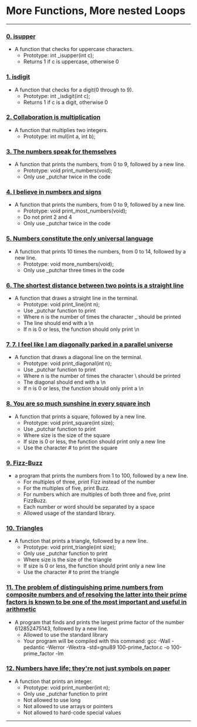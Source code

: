 # More Functions, More nested Loops
---

### [0. isupper](./0-isupper.c)
* A function that checks for uppercase characters.
	- Prototype: int _isupper(int c);
	- Returns 1 if c is uppercase, otherwise 0


### [1. isdigit](./1-isdigit.c)
* A function that checks for a digit(0 through to 9).
	- Prototype: int _isdigit(int c);
	- Returns 1 if c is a digit, otherwise 0


### [2. Collaboration is multiplication](./2-mul.c)
* A function that multiplies two integers.
	- Prototype: int mul(int a, int b);


### [3. The numbers speak for themselves](./3-print_numbers.c)
* A function that  prints the numbers, from 0 to 9, followed by a new line.
	- Prototype: void print_numbers(void);
	- Only use _putchar twice in the code


### [4. I believe in numbers and signs](./4-print_most_numbers.c)
* A function that prints the numbers, from 0 to 9, followed by a new line.
	- Prototype: void print_most_numbers(void);
	- Do not print 2 and 4
	- Only use _putchar twice in the code


### [5. Numbers constitute the only universal language](./5-more_numbers.c)
* A function that prints 10 times the numbers, from 0 to 14, followed by a new line.
	- Prototype: void more_numbers(void);
	- Only use _putchar three times in the code


### [6. The shortest distance between two points is a straight line](./6-print_line.c)
* A function that draws a straight line in the terminal.
	- Prototype: void print_line(int n);
	- Use _putchar function to print
	- Where n is the number of times the character _ should be printed
	- The line should end with a \n
	- If n is 0 or less, the function should only print \n


### [7. 7. I feel like I am diagonally parked in a parallel universe](./7-print_diagonal.c)
*  A function that draws a diagonal line on the terminal.
	- Prototype: void print_diagonal(int n);
	- Use _putchar function to print
	- Where n is the number of times the character \ should be printed
	- The diagonal should end with a \n
	- If n is 0 or less, the function should only print a \n


### [8. You are so much sunshine in every square inch](./8-print_square.c)
* A function that prints a square, followed by a new line.
	- Prototype: void print_square(int size);
	- Use _putchar function to print
	- Where size is the size of the square
	- If size is 0 or less, the function should print only a new line
	- Use the character # to print the square


### [9. Fizz-Buzz](./9-fizz-buzz.c)
* a program that prints the numbers from 1 to 100, followed by a new line.
	- For multiples of three, print Fizz instead of the number
	- For the multiples of five, print Buzz.
	- For numbers which are multiples of both three and five, print FizzBuzz.
	- Each number or word should be separated by a space
	- Allowed usage of the standard library.


### [10. Triangles](./10-print_triangle.c)
* A function that prints a triangle, followed by a new line.
	- Prototype: void print_triangle(int size);
	- Only use _putchar function to print
	- Where size is the size of the triangle
	- If size is 0 or less, the function should print only a new line
	- Use the character # to print the triangle

### [11. The problem of distinguishing prime numbers from composite numbers and of resolving the latter into their prime factors is known to be one of the most important and useful in arithmetic](./100-prime_factor.c)
* A program that finds and prints the largest prime factor of the number 612852475143, followed by a new line.
	- Allowed to use the standard library
	- Your program will be compiled with this command: gcc -Wall -pedantic -Werror -Wextra -std=gnu89 100-prime_factor.c -o 100-prime_factor -lm


### [12. Numbers have life; they're not just symbols on paper](./101-print_number.c)
* A function that prints an integer.
	- Prototype: void print_number(int n);
	- Only use _putchar function to print
	- Not allowed to use long
	- Not allowed to use arrays or pointers
	- Not allowed to hard-code special values


---
